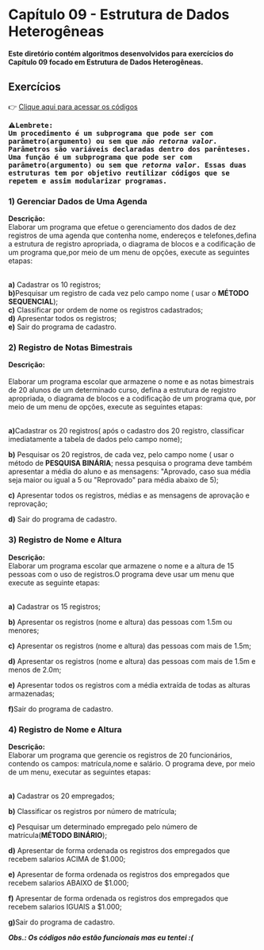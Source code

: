 <h1>Capítulo 09 - Estrutura de Dados Heterogêneas</h1>
<strong>Este diretório contém algoritmos desenvolvidos para exercícios do Capítulo 09  focado em Estrutura de Dados Heterogêneas.</strong>

<h2>Exercícios</h2>

👉 [Clique aqui para acessar os códigos](https://github.com/JulioCesarSantosdv/Logica-com-Algoritimos/tree/main/Cap%C3%ADtulo%2009%20-%20Estrutura%20de%20Dados%20Heterog%C3%AAneas)

⚠️<strong><tt>Lembrete:<br>
Um procedimento é um subprograma que pode ser com parâmetro(argumento) ou sem que <i>não retorna valor</i>. Parâmetros são variáveis declaradas dentro dos parênteses.
Uma função é um subprograma que pode ser com parâmetro(argumento) ou sem que <i>retorna valor</i>.
Essas duas estruturas tem por objetivo reutilizar códigos que se repetem e assim modularizar programas.</tt></strong>

<h3>1) Gerenciar Dados de Uma Agenda</h3>
<strong>Descrição:</strong><br>
Elaborar um programa que efetue o gerenciamento dos dados de dez registros de uma agenda que contenha nome, endereços e telefones,defina a estrutura de registro apropriada, o diagrama de blocos e a codificação de um programa que,por meio de um menu de opções, execute as seguintes etapas:<br><br>

<strong>a)</strong> Cadastrar os 10 registros;<br>
<strong>b)</strong>Pesquisar um registro de cada vez pelo campo nome ( usar o <strong>MÉTODO SEQUENCIAL</strong>);<br>
<strong>c)</strong> Classificar por ordem de nome os registros cadastrados;<br>
<strong>d)</strong> Apresentar todos os registros;<br>
<strong>e)</strong> Sair do programa de cadastro.<br>


<h3>2) Registro de Notas Bimestrais</h3>
<strong>Descrição:</strong><br><br>
Elaborar um programa escolar que armazene o nome e as notas bimestrais de 20 alunos de um determinado curso, defina a estrutura de registro apropriada, o diagrama de blocos e a codificação de um programa que, por meio de um menu de opções, execute as seguintes etapas:<br><br>

<strong>a)</strong>Cadastrar os 20 registros( após o cadastro dos 20 registro, classificar imediatamente a tabela de dados pelo campo nome);<br>

<strong>b)</strong> Pesquisar os 20 registros, de cada vez, pelo campo nome ( usar o método de <strong>PESQUISA BINÁRIA</strong>; nessa pesquisa o programa deve também apresentar a média do aluno e as mensagens: "Aprovado, caso sua média seja maior ou igual a 5 ou "Reprovado" para média abaixo de 5);<br>

<strong>c)</strong> Apresentar todos os registros, médias e as mensagens de aprovação e reprovação;<br>

<strong>d)</strong> Sair do programa de cadastro.<br>

<h3>3) Registro de Nome e Altura</h3>
<strong>Descrição:</strong><br>
Elaborar um programa escolar que armazene o nome e a altura de 15 pessoas com o uso de registros.O programa deve usar um menu que  execute as seguinte etapas:<br><br>

<strong>a)</strong> Cadastrar os 15 registros;<br>

<strong>b)</strong> Apresentar os registros (nome e altura) das pessoas com 1.5m ou menores;<br>

<strong>c)</strong> Apresentar os registros (nome e altura) das pessoas com mais de 1.5m;<br>

<strong>d)</strong> Apresentar os registros (nome e altura) das pessoas com mais de 1.5m e menos de 2.0m;<br>

<strong>e)</strong> Apresentar todos os registros com a média extraída de todas  as alturas armazenadas;<br>

<strong>f)</strong>Sair do programa de cadastro.<br>

<h3>4) Registro de Nome e Altura</h3>
<strong>Descrição:</strong><br>
Elaborar um programa que gerencie os registros de 20 funcionários, contendo os campos: matrícula,nome e salário. O programa deve, por meio de um menu, executar as seguintes etapas:<br><br>

<strong>a)</strong> Cadastrar os 20 empregados;<br>

<strong>b)</strong> Classificar os registros por número de matrícula;<br>

<strong>c)</strong> Pesquisar um determinado empregado pelo número de matrícula(<strong>MÉTODO BINÁRIO</strong>);<br>

<strong>d)</strong> Apresentar de forma ordenada os registros dos empregados que recebem salarios ACIMA de $1.000;<br>

<strong>e)</strong> Apresentar de forma ordenada os registros dos empregados que recebem salarios ABAIXO de $1.000;<br>

<strong>f)</strong> Apresentar de forma ordenada os registros dos empregados que recebem salarios IGUAIS a $1.000;<br>

<strong>g)</strong>Sair do programa de cadastro.<br>



<strong><i>Obs.: Os códigos não estão funcionais mas eu tentei :(</i></strong>
